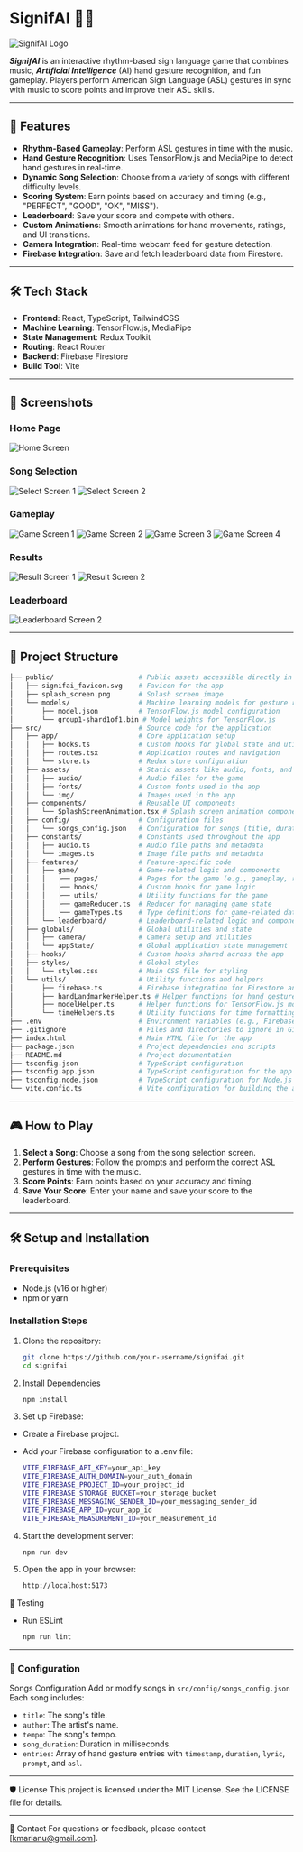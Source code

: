 # SignifAI 🎵🤟

<img src="./src/assets/readme/main_img.png" alt="SignifAI Logo"/>

***SignifAI*** is an interactive rhythm-based sign language game that combines music, ***Artificial Intelligence*** (AI) hand gesture recognition, and fun gameplay. Players perform American Sign Language (ASL) gestures in sync with music to score points and improve their ASL skills.

---

## 🚀 Features

- **Rhythm-Based Gameplay**: Perform ASL gestures in time with the music.
- **Hand Gesture Recognition**: Uses TensorFlow.js and MediaPipe to detect hand gestures in real-time.
- **Dynamic Song Selection**: Choose from a variety of songs with different difficulty levels.
- **Scoring System**: Earn points based on accuracy and timing (e.g., "PERFECT", "GOOD", "OK", "MISS").
- **Leaderboard**: Save your score and compete with others.
- **Custom Animations**: Smooth animations for hand movements, ratings, and UI transitions.
- **Camera Integration**: Real-time webcam feed for gesture detection.
- **Firebase Integration**: Save and fetch leaderboard data from Firestore.

---

## 🛠️ Tech Stack

- **Frontend**: React, TypeScript, TailwindCSS
- **Machine Learning**: TensorFlow.js, MediaPipe
- **State Management**: Redux Toolkit
- **Routing**: React Router
- **Backend**: Firebase Firestore
- **Build Tool**: Vite

---

## 📸 Screenshots

### Home Page
<img src="./src/assets/readme/home_screen.png" alt="Home Screen">

### Song Selection
<img src="./src/assets/readme/select_screen1.png" alt="Select Screen 1">
<img src="./src/assets/readme/select_screen2.png" alt="Select Screen 2">

### Gameplay
<img src="./src/assets/readme/game_perfect.png" alt="Game Screen 1">
<img src="./src/assets/readme/game_good.png" alt="Game Screen 2">
<img src="./src/assets/readme/game_ok.png" alt="Game Screen 3">
<img src="./src/assets/readme/game_miss.png" alt="Game Screen 4">

### Results
<img src="./src/assets/readme/result_img1.png" alt="Result Screen 1">
<img src="./src/assets/readme/result_img2.png" alt="Result Screen 2">

### Leaderboard
<img src="./src/assets/readme/leaderboard_img.png" alt="Leaderboard Screen 2">

---

## 📂 Project Structure

```bash
├── public/                     # Public assets accessible directly in the browser
│   ├── signifai_favicon.svg    # Favicon for the app
│   ├── splash_screen.png       # Splash screen image
│   └── models/                 # Machine learning models for gesture recognition
│       ├── model.json          # TensorFlow.js model configuration
│       └── group1-shard1of1.bin # Model weights for TensorFlow.js
├── src/                        # Source code for the application
│   ├── app/                    # Core application setup
│   │   ├── hooks.ts            # Custom hooks for global state and utilities
│   │   ├── routes.tsx          # Application routes and navigation
│   │   └── store.ts            # Redux store configuration
│   ├── assets/                 # Static assets like audio, fonts, and images
│   │   ├── audio/              # Audio files for the game
│   │   ├── fonts/              # Custom fonts used in the app
│   │   └── img/                # Images used in the app
│   ├── components/             # Reusable UI components
│   │   └── SplashScreenAnimation.tsx # Splash screen animation component
│   ├── config/                 # Configuration files
│   │   └── songs_config.json   # Configuration for songs (title, duration, gestures, etc.)
│   ├── constants/              # Constants used throughout the app
│   │   ├── audio.ts            # Audio file paths and metadata
│   │   └── images.ts           # Image file paths and metadata
│   ├── features/               # Feature-specific code
│   │   ├── game/               # Game-related logic and components
│   │   │   ├── pages/          # Pages for the game (e.g., gameplay, results)
│   │   │   ├── hooks/          # Custom hooks for game logic
│   │   │   ├── utils/          # Utility functions for the game
│   │   │   ├── gameReducer.ts  # Reducer for managing game state
│   │   │   └── gameTypes.ts    # Type definitions for game-related data
│   │   └── leaderboard/        # Leaderboard-related logic and components
│   ├── globals/                # Global utilities and state
│   │   ├── camera/             # Camera setup and utilities
│   │   └── appState/           # Global application state management
│   ├── hooks/                  # Custom hooks shared across the app
│   ├── styles/                 # Global styles
│   │   └── styles.css          # Main CSS file for styling
│   └── utils/                  # Utility functions and helpers
│       ├── firebase.ts         # Firebase integration for Firestore and authentication
│       ├── handLandmarkerHelper.ts # Helper functions for hand gesture recognition
│       ├── modelHelper.ts      # Helper functions for TensorFlow.js model loading
│       └── timeHelpers.ts      # Utility functions for time formatting and calculations
├── .env                        # Environment variables (e.g., Firebase configuration)
├── .gitignore                  # Files and directories to ignore in Git
├── index.html                  # Main HTML file for the app
├── package.json                # Project dependencies and scripts
├── README.md                   # Project documentation
├── tsconfig.json               # TypeScript configuration
├── tsconfig.app.json           # TypeScript configuration for the app
├── tsconfig.node.json          # TypeScript configuration for Node.js
└── vite.config.ts              # Vite configuration for building the app
```

---

## 🎮 How to Play

1. **Select a Song**: Choose a song from the song selection screen.
2. **Perform Gestures**: Follow the prompts and perform the correct ASL gestures in time with the music.
3. **Score Points**: Earn points based on your accuracy and timing.
4. **Save Your Score**: Enter your name and save your score to the leaderboard.

---

## 🛠️ Setup and Installation

### Prerequisites
- Node.js (v16 or higher)
- npm or yarn

### Installation Steps
1. Clone the repository:
   ```bash
   git clone https://github.com/your-username/signifai.git
   cd signifai
   ```

2. Install Dependencies
    ```bash
    npm install
    ```

3. Set up Firebase:
  - Create a Firebase project.
  - Add your Firebase configuration to a .env file:

    ```bash
    VITE_FIREBASE_API_KEY=your_api_key
    VITE_FIREBASE_AUTH_DOMAIN=your_auth_domain
    VITE_FIREBASE_PROJECT_ID=your_project_id
    VITE_FIREBASE_STORAGE_BUCKET=your_storage_bucket
    VITE_FIREBASE_MESSAGING_SENDER_ID=your_messaging_sender_id
    VITE_FIREBASE_APP_ID=your_app_id
    VITE_FIREBASE_MEASUREMENT_ID=your_measurement_id
    ```

4. Start the development server:
    ```bash
    npm run dev
    ```

5. Open the app in your browser:
    ```bash
    http://localhost:5173
    ```

🧪 Testing
  - Run ESLint
  
    ```bash
    npm run lint
    ```

---

### 📖 Configuration
Songs Configuration
  Add or modify songs in `src/config/songs_config.json` Each song includes:

  - `title`: The song's title.
  - `author`: The artist's name.
  - `tempo`: The song's tempo.
  - `song_duration`: Duration in milliseconds.
  - `entries`: Array of hand gesture entries with `timestamp`, `duration`, `lyric`, `prompt`, and `asl`.

---

🛡️ License
This project is licensed under the MIT License. See the LICENSE file for details.

--- 

📧 Contact
For questions or feedback, please contact [kmarianu@gmail.com].